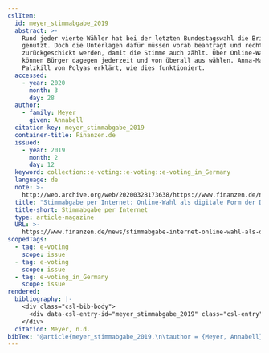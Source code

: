 ```yaml
---
cslItem:
  id: meyer_stimmabgabe_2019
  abstract: >-
    Rund jeder vierte Wähler hat bei der letzten Bundestagswahl die Briefwahl
    genutzt. Doch die Unterlagen dafür müssen vorab beantragt und rechtzeitig
    zurückgeschickt werden, damit die Stimme auch zählt. Über Online-Wahlen
    können Bürger dagegen jederzeit und von überall aus wählen. Anna-Maria
    Palzkill von Polyas erklärt, wie dies funktioniert.
  accessed:
    - year: 2020
      month: 3
      day: 28
  author:
    - family: Meyer
      given: Annabell
  citation-key: meyer_stimmabgabe_2019
  container-title: Finanzen.de
  issued:
    - year: 2019
      month: 2
      day: 12
  keyword: collection::e-voting::e-voting::e-voting_in_Germany
  language: de
  note: >-
    http://web.archive.org/web/20200328173638/https://www.finanzen.de/news/stimmabgabe-internet-online-wahl-als-digitale-form-der-demokratie
  title: "Stimmabgabe per Internet: Online-Wahl als digitale Form der Demokratie"
  title-short: Stimmabgabe per Internet
  type: article-magazine
  URL: >-
    https://www.finanzen.de/news/stimmabgabe-internet-online-wahl-als-digitale-form-der-demokratie
scopedTags:
  - tag: e-voting
    scope: issue
  - tag: e-voting
    scope: issue
  - tag: e-voting_in_Germany
    scope: issue
rendered:
  bibliography: |-
    <div class="csl-bib-body">
      <div data-csl-entry-id="meyer_stimmabgabe_2019" class="csl-entry">Meyer, A. n.d.. Stimmabgabe per Internet: Online-Wahl als digitale Form der Demokratie. <i>Finanzen.de</i>. https://www.finanzen.de/news/stimmabgabe-internet-online-wahl-als-digitale-form-der-demokratie</div>
    </div>
  citation: Meyer, n.d.
bibTex: "@article{meyer_stimmabgabe_2019,\n\tauthor = {Meyer, Annabell},\n\tjournal = {Finanzen.de},\n\tnote = {http://web.archive.org/web/20200328173638/https://www.finanzen.de/news/stimmabgabe-internet-online-wahl-als-digitale-form-der-demokratie},\n\ttitle = {Stimmabgabe per {Internet}: Online-{Wahl} als digitale {Form} der {Demokratie}},\n\thowpublished = {https://www.finanzen.de/news/stimmabgabe-internet-online-wahl-als-digitale-form-der-demokratie},\n}\n\n"
---
```

